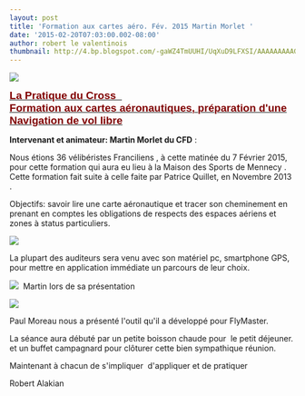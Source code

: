 ```yaml
---
layout: post
title: 'Formation aux cartes aéro. Fév. 2015 Martin Morlet '
date: '2015-02-20T07:03:00.002-08:00'
author: robert le valentinois
thumbnail: http://4.bp.blogspot.com/-gaWZ4TmUUHI/UqXuD9LFXSI/AAAAAAAAAG4/w4Z40dzR2vI/s72-c/entete+cdvl91.jpg
---
```

  
  

[![](http://4.bp.blogspot.com/-gaWZ4TmUUHI/UqXuD9LFXSI/AAAAAAAAAG4/w4Z40dzR2vI/s1600/entete+cdvl91.jpg)](http://4.bp.blogspot.com/-gaWZ4TmUUHI/UqXuD9LFXSI/AAAAAAAAAG4/w4Z40dzR2vI/s1600/entete+cdvl91.jpg)
  
**<u><span style='color: maroon; font-family: "Arial","sans-serif"; font-size: 14.0pt; mso-bidi-font-size: 10.0pt; mso-fareast-font-family: "Times New Roman"; mso-fareast-language: FR;'>
    La Pratique du Cross  </span></u>**  
**<u><span style='color: maroon; font-family: "Arial","sans-serif"; font-size: 14.0pt; mso-bidi-font-size: 10.0pt; mso-fareast-font-family: "Times New Roman"; mso-fareast-language: FR;'>
    Formation aux cartes aéronautiques, préparation d'une Navigation de vol libre</span></u>**

  

  

**Intervenant et animateur: Martin Morlet du CFD** :  
  
 Nous étions 36 vélibéristes Franciliens , à cette matinée du 7 Février 2015, pour cette formation qui aura eu lieu à la Maison des Sports de Mennecy .  
 Cette formation fait suite à celle faite par Patrice Quillet, en Novembre 2013 .  
  
 Objectifs: savoir lire une carte aéronautique et tracer son cheminement en prenant en comptes les obligations de respects des espaces aériens et zones à status particuliers.  

[![](e8acbad1-893c-433d-8e0e-dad0eb76c896.jpg)](e8acbad1-893c-433d-8e0e-dad0eb76c896.jpg)
  
  
 La plupart des auditeurs sera venu avec son matériel pc, smartphone GPS, pour mettre en application immédiate un parcours de leur choix.  
  
  

[![](f61c19b8-cca1-411e-8c12-23cfa6c95fe0.jpg)](f61c19b8-cca1-411e-8c12-23cfa6c95fe0.jpg)
&nbsp;Martin lors de sa présentation  

[![](2fd6cc7c-c1be-408b-a3a0-46434466f016.jpg)](2fd6cc7c-c1be-408b-a3a0-46434466f016.jpg)
  
  
 Paul Moreau nous a présenté l'outil qu'il a développé pour FlyMaster.  
  
 La séance aura débuté par un petite boisson chaude pour&nbsp; le petit déjeuner. et un buffet campagnard pour clôturer cette bien sympathique réunion.  
  
 Maintenant à chacun de s'impliquer&nbsp; d'appliquer et de pratiquer  
  
 Robert Alakian  
  
  
  
  
  
  
  
  

  

